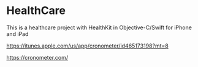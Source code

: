 # HealthCare
This is a healthcare project with HealthKit in Objective-C/Swift for iPhone and iPad


https://itunes.apple.com/us/app/cronometer/id465173198?mt=8

https://cronometer.com/
